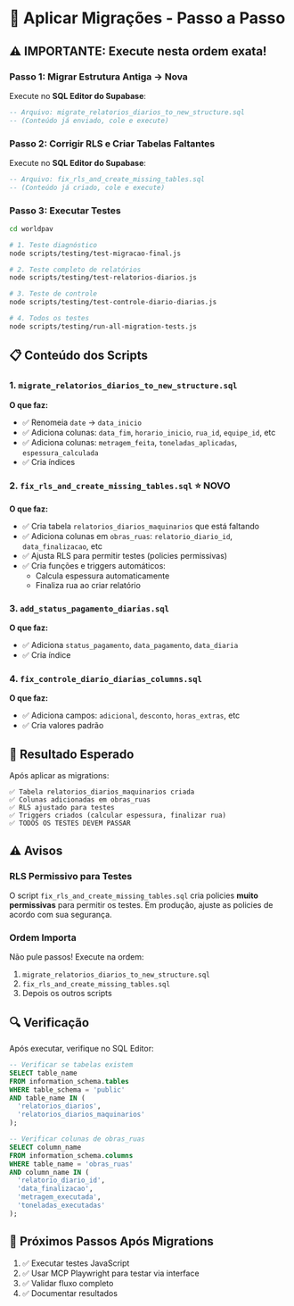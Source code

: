 # 🚀 Aplicar Migrações - Passo a Passo

## ⚠️ IMPORTANTE: Execute nesta ordem exata!

### Passo 1: Migrar Estrutura Antiga → Nova

Execute no **SQL Editor do Supabase**:

```sql
-- Arquivo: migrate_relatorios_diarios_to_new_structure.sql
-- (Conteúdo já enviado, cole e execute)
```

### Passo 2: Corrigir RLS e Criar Tabelas Faltantes

Execute no **SQL Editor do Supabase**:

```sql
-- Arquivo: fix_rls_and_create_missing_tables.sql
-- (Conteúdo já criado, cole e execute)
```

### Passo 3: Executar Testes

```bash
cd worldpav

# 1. Teste diagnóstico
node scripts/testing/test-migracao-final.js

# 2. Teste completo de relatórios
node scripts/testing/test-relatorios-diarios.js

# 3. Teste de controle
node scripts/testing/test-controle-diario-diarias.js

# 4. Todos os testes
node scripts/testing/run-all-migration-tests.js
```

## 📋 Conteúdo dos Scripts

### 1. `migrate_relatorios_diarios_to_new_structure.sql`
**O que faz:**
- ✅ Renomeia `date` → `data_inicio`
- ✅ Adiciona colunas: `data_fim`, `horario_inicio`, `rua_id`, `equipe_id`, etc
- ✅ Adiciona colunas: `metragem_feita`, `toneladas_aplicadas`, `espessura_calculada`
- ✅ Cria índices

### 2. `fix_rls_and_create_missing_tables.sql` ⭐ NOVO
**O que faz:**
- ✅ Cria tabela `relatorios_diarios_maquinarios` que está faltando
- ✅ Adiciona colunas em `obras_ruas`: `relatorio_diario_id`, `data_finalizacao`, etc
- ✅ Ajusta RLS para permitir testes (policies permissivas)
- ✅ Cria funções e triggers automáticos:
  - Calcula espessura automaticamente
  - Finaliza rua ao criar relatório

### 3. `add_status_pagamento_diarias.sql`
**O que faz:**
- ✅ Adiciona `status_pagamento`, `data_pagamento`, `data_diaria`
- ✅ Cria índice

### 4. `fix_controle_diario_diarias_columns.sql`
**O que faz:**
- ✅ Adiciona campos: `adicional`, `desconto`, `horas_extras`, etc
- ✅ Cria valores padrão

## 🎯 Resultado Esperado

Após aplicar as migrations:

```
✅ Tabela relatorios_diarios_maquinarios criada
✅ Colunas adicionadas em obras_ruas
✅ RLS ajustado para testes
✅ Triggers criados (calcular espessura, finalizar rua)
✅ TODOS OS TESTES DEVEM PASSAR
```

## ⚠️ Avisos

### RLS Permissivo para Testes
O script `fix_rls_and_create_missing_tables.sql` cria policies **muito permissivas** para permitir os testes. Em produção, ajuste as policies de acordo com sua segurança.

### Ordem Importa
Não pule passos! Execute na ordem:
1. `migrate_relatorios_diarios_to_new_structure.sql`
2. `fix_rls_and_create_missing_tables.sql`
3. Depois os outros scripts

## 🔍 Verificação

Após executar, verifique no SQL Editor:

```sql
-- Verificar se tabelas existem
SELECT table_name
FROM information_schema.tables
WHERE table_schema = 'public'
AND table_name IN (
  'relatorios_diarios',
  'relatorios_diarios_maquinarios'
);

-- Verificar colunas de obras_ruas
SELECT column_name
FROM information_schema.columns
WHERE table_name = 'obras_ruas'
AND column_name IN (
  'relatorio_diario_id',
  'data_finalizacao',
  'metragem_executada',
  'toneladas_executadas'
);
```

## 📝 Próximos Passos Após Migrations

1. ✅ Executar testes JavaScript
2. ✅ Usar MCP Playwright para testar via interface
3. ✅ Validar fluxo completo
4. ✅ Documentar resultados



